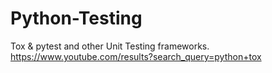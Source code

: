 # Python-Testing
Tox &amp; pytest and other Unit Testing frameworks. https://www.youtube.com/results?search_query=python+tox
